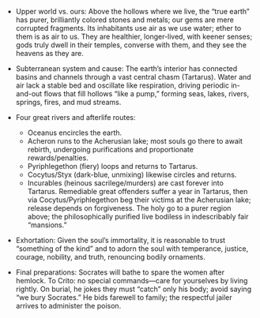 - Upper world vs. ours: Above the hollows where we live, the “true earth” has purer, brilliantly colored stones and metals; our gems are mere corrupted fragments. Its inhabitants use air as we use water; ether to them is as air to us. They are healthier, longer-lived, with keener senses; gods truly dwell in their temples, converse with them, and they see the heavens as they are.

- Subterranean system and cause: The earth’s interior has connected basins and channels through a vast central chasm (Tartarus). Water and air lack a stable bed and oscillate like respiration, driving periodic in-and-out flows that fill hollows “like a pump,” forming seas, lakes, rivers, springs, fires, and mud streams.

- Four great rivers and afterlife routes:
  - Oceanus encircles the earth.
  - Acheron runs to the Acherusian lake; most souls go there to await rebirth, undergoing purifications and proportionate rewards/penalties.
  - Pyriphlegethon (fiery) loops and returns to Tartarus.
  - Cocytus/Styx (dark-blue, unmixing) likewise circles and returns.
  - Incurables (heinous sacrilege/murders) are cast forever into Tartarus. Remediable great offenders suffer a year in Tartarus, then via Cocytus/Pyriphlegethon beg their victims at the Acherusian lake; release depends on forgiveness. The holy go to a purer region above; the philosophically purified live bodiless in indescribably fair “mansions.”

- Exhortation: Given the soul’s immortality, it is reasonable to trust “something of the kind” and to adorn the soul with temperance, justice, courage, nobility, and truth, renouncing bodily ornaments.

- Final preparations: Socrates will bathe to spare the women after hemlock. To Crito: no special commands—care for yourselves by living rightly. On burial, he jokes they must “catch” only his body; avoid saying “we bury Socrates.” He bids farewell to family; the respectful jailer arrives to administer the poison.